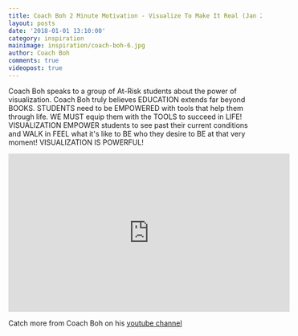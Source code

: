 ```yaml
---
title: Coach Boh 2 Minute Motivation - Visualize To Make It Real (Jan 2018)
layout: posts
date: '2018-01-01 13:10:00'
category: inspiration
mainimage: inspiration/coach-boh-6.jpg
author: Coach Boh
comments: true
videopost: true
---
```


Coach Boh speaks to a group of At-Risk students about the power of visualization.  Coach Boh truly believes EDUCATION extends far beyond BOOKS.  STUDENTS need to be EMPOWERED with tools that help them through life.  WE MUST equip them with the TOOLS to succeed in LIFE!  VISUALIZATION EMPOWER students to see past their current conditions and WALK in FEEL what it's like to BE who they desire to BE at that very moment! VISUALIZATION IS POWERFUL!

<div class="embed-responsive embed-responsive-16by9">
  <iframe class="embed-responsive-item" width="560" height="315" src="https://www.youtube.com/embed/HznDH_4lmJs?enablejsapi=1&autoplay=0&cc_load_policy=0&iv_load_policy=3&loop=1&modestbranding=0&rel=0&showinfo=0&theme=dark&color=red&autohide=2&controls=2&playsinline=1" frameborder="0" allowfullscreen></iframe>
</div>

Catch more from Coach Boh on his <a href="https://www.youtube.com/coachboh" target="_blank">youtube channel</a>